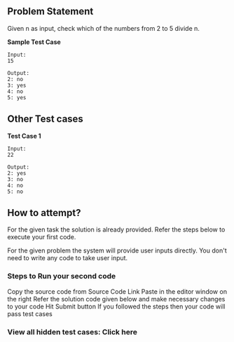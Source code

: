 ## Problem Statement
Given n as input, check which of the numbers from 2 to 5 divide n.

**Sample Test Case**
```
Input:
15

Output:
2: no
3: yes
4: no
5: yes
```
## Other Test cases

**Test Case 1**
```
Input:
22

Output:
2: yes
3: no
4: no
5: no
```
## How to attempt?
For the given task the solution is already provided. Refer the steps below to execute your first code.

For the given problem the system will provide user inputs directly. You don't need to write any code to take user input.

### Steps to Run your second code
Copy the source code from Source Code Link
Paste in the editor window on the right
Refer the solution code given below and make necessary changes to your code
Hit Submit button
If you followed the steps then your code will pass test cases

### View all hidden test cases: Click here
